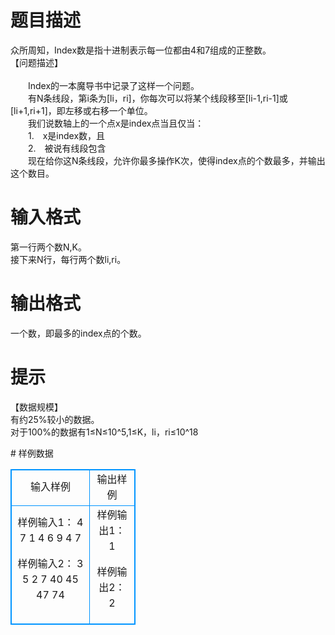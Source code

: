# 

 
 # 题目描述 
<p>
众所周知，Index数是指十进制表示每一位都由4和7组成的正整数。<br>【问题描述】<br><br>　　Index的一本魔导书中记录了这样一个问题。<br>　　有N条线段，第i条为[li，ri]，你每次可以将某个线段移至[li-1,ri-1]或[li+1,ri+1]，即左移或右移一个单位。<br>　　我们说数轴上的一个点x是index点当且仅当：<br>　　1.　x是index数，且<br>　　2.　被说有线段包含<br>　　现在给你这N条线段，允许你最多操作K次，使得index点的个数最多，并输出这个数目。<br></p> 

 
 # 输入格式 
<p>
第一行两个数N,K。<br>接下来N行，每行两个数li,ri。<br></p> 

 
 # 输出格式 
<p>
一个数，即最多的index点的个数。</p> 

 
 # 提示 
<p>
【数据规模】<br>有约25%较小的数据。<br>对于100%的数据有1≤N≤10^5,1≤K，li，ri≤10^18<br></p> 
# 样例数据
<style>
        table,table tr th, table tr td { border:1px solid #0094ff; }
        table { width: 200px; min-height: 25px; line-height: 25px; text-align: center; border-collapse: collapse;}   
    </style>
<table>
	<tr>
		<td>输入样例</td>
		<td>输出样例</td>
	</tr>
<tr><td>样例输入1：
4 7
1 4
6 9
4 7

样例输入2：
3 5
2 7
40 45
47 74</td><td>样例输出1：
1

样例输出2：
2</td></tr></table>
